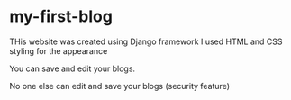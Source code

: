 # my-first-blog

THis website was created using Django framework 
I used HTML and CSS styling for the appearance

You can save and edit your blogs.

No one else can edit and save your blogs (security feature)
